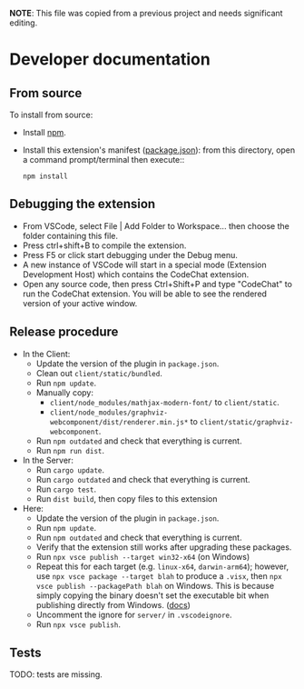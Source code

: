 **NOTE**: This file was copied from a previous project and needs significant
editing.

# Developer documentation

## From source

To install from source:

- Install [npm](https://nodejs.org/en/).
- Install this extension's manifest
  ([package.json](https://code.visualstudio.com/api/references/extension-manifest)):
  from this directory, open a command prompt/terminal then execute::

  ```
  npm install
  ```

## Debugging the extension

- From VSCode, select File | Add Folder to Workspace... then choose the folder
  containing this file.
- Press ctrl+shift+B to compile the extension.
- Press F5 or click start debugging under the Debug menu.
- A new instance of VSCode will start in a special mode (Extension Development
  Host) which contains the CodeChat extension.
- Open any source code, then press Ctrl+Shift+P and type "CodeChat" to run the
  CodeChat extension. You will be able to see the rendered version of your
  active window.

## Release procedure

- In the Client:
  - Update the version of the plugin in `package.json`.
  - Clean out `client/static/bundled`.
  - Run `npm update`.
  - Manually copy:
    - `client/node_modules/mathjax-modern-font/` to `client/static`.
    - `client/node_modules/graphviz-webcomponent/dist/renderer.min.js*` to
      `client/static/graphviz-webcomponent`.
  - Run `npm outdated` and check that everything is current.
  - Run `npm run dist`.
- In the Server:
  - Run `cargo update`.
  - Run `cargo outdated` and check that everything is current.
  - Run `cargo test`.
  - Run `dist build`, then copy files to this extension
- Here:
  - Update the version of the plugin in `package.json`.
  - Run `npm update`.
  - Run `npm outdated` and check that everything is current.
  - Verify that the extension still works after upgrading these packages.
  - Run `npx vsce publish --target win32-x64` (on Windows)
  - Repeat this for each target (e.g. `linux-x64`, `darwin-arm64`); however, use
    `npx vsce package --target blah` to produce a `.visx`, then
    `npx vsce publish --packagePath blah` on Windows. This is because simply
    copying the binary doesn't set the executable bit when publishing directly
    from Windows.
    ([docs](https://code.visualstudio.com/api/working-with-extensions/publishing-extension#platformspecific-extensions))
  - Uncomment the ignore for `server/` in `.vscodeignore`.
  - Run `npx vsce publish`.

## Tests

TODO: tests are missing.

